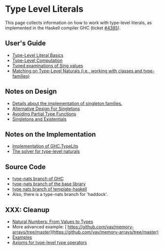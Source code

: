 # Type Level Literals



This page collects information on how to work with type-level literals, as implemented in the Haskell compiler GHC (ticket [\#4385](https://gitlab.staging.haskell.org/ghc/ghc/issues/4385)).


## User's Guide


- [Type-Level Literal Basics](type-nats/basics)
- [Type-Level Computation](type-nats/operations)
- [Typed examinations of Sing values](type-nats/inductive-definitions)
- [Matching on Type-Level Naturals (i.e., working with classes and type-families)](type-nats/matching-on-nats)

## Notes on Design


- [Details about the implementation of singleton families.](type-nats/singletons-and-kinds)
- [Alternative Design For Singletons](type-nats/alternative-singletons)
- [Avoiding Partial Type Functions](type-nats/avoiding-partial-type-functions)
- [Singletons and Existentials](type-nats/singletons-and-existentials)


    


## Notes on the Implementation


- [Implementation of GHC.TypeLits](type-nats/implementation)
- [The solver for type-level naturals](commentary/compiler/type-nat-solver)

## Source Code


- [
  type-nats branch of GHC](http://darcs.haskell.org/cgi-bin/gitweb.cgi?p=ghc.git;a=shortlog;h=refs/heads/type-nats)
- [
  type-nats branch of the base library](http://darcs.haskell.org/cgi-bin/gitweb.cgi?p=packages/base.git;a=shortlog;h=refs/heads/type-nats)
- [
  type nats branch of template-haskell](http://darcs.haskell.org/cgi-bin/gitweb.cgi?p=packages/template-haskell.git;a=shortlog;h=refs/heads/type-nats)
- Also, there is a type-nats branch for 'haddock'.


  


## XXX: Cleanup


- [Natural Numbers: From Values to Types](type-nats/naturals)
- More advanced example: [
  https://github.com/yav/memory-arrays/tree/master](https://github.com/yav/memory-arrays/tree/master)
- [Examples](type-nats/examples)
- [
  Axioms for type-level type operators](http://github.com/yav/tc-solver/blob/master/docs/axioms.md)
